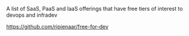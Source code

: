 
A list of SaaS, PaaS and IaaS offerings that have free tiers of interest to devops and infradev 
 
https://github.com/ripienaar/free-for-dev
